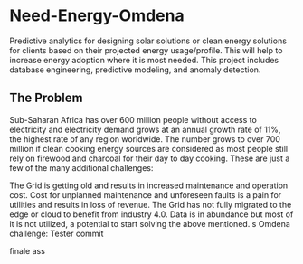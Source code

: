 # Need-Energy-Omdena
Predictive analytics for designing solar solutions or clean energy solutions for clients based on their projected energy usage/profile. This will help to increase energy adoption where it is most needed. This project includes database engineering, predictive modeling, and anomaly detection.

## The Problem
Sub-Saharan Africa has over 600 million people without access to electricity and electricity demand grows at an annual growth rate of 11%, the highest rate of any region worldwide. The number grows to over 700 million if clean cooking energy sources are considered as most people still rely on firewood and charcoal for their day to day cooking. These are just a few of the many additional challenges: 

The Grid is getting old and results in increased maintenance and operation cost.
Cost for unplanned maintenance and unforeseen faults is a pain for utilities and results in loss of revenue.
The Grid has not fully migrated to the edge or cloud to benefit from industry 4.0.
Data is in abundance but most of it is not utilized, a potential to start solving the above mentioned.
s
Omdena challenge: Tester commit


finale ass
